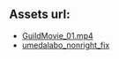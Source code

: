 ## Assets url:

- [GuildMovie_01.mp4](https://static.techwiz.tech/cg-static/assets/GuildMovie_01.mp4)
- [umedalabo_nonright_fix](https://static.techwiz.tech/cg-static/assets/umedalabo_nonright_fix.glb)
